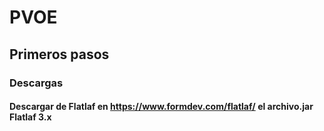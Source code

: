 # PVOE

## Primeros pasos
### Descargas
#### Descargar de Flatlaf en https://www.formdev.com/flatlaf/ el archivo.jar Flatlaf 3.x
